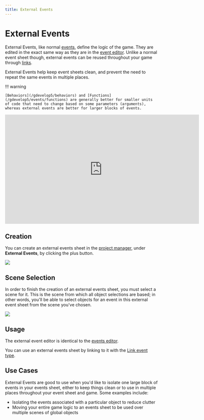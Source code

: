 ```yaml
---
title: External Events
---
```

# External Events

External Events, like normal [events](/gdevelop5/events), define the logic of the game. They are edited in the exact same way as they are in the [event editor](/gdevelop5/interface/events-editor). Unlike a normal event sheet though, external events can be reused throughout your game through [links](/gdevelop5/events/link).

External Events help keep event sheets clean, and prevent the need to repeat the same events in multiple places.

!!! warning

    [Behaviors](/gdevelop5/behaviors) and [Functions](/gdevelop5/events/functions) are generally better for smaller units of code that need to change based on some parameters (arguments), whereas external events are better for larger blocks of events.

<div class="align-center">
<iframe width="640" height="360" src="https://www.youtube.com/embed/_VUwAfD_7zQ" frameborder="0" allow="accelerometer; autoplay; encrypted-media; gyroscope; picture-in-picture" allowfullscreen></iframe>
</div>

## Creation

You can create an external events sheet in the [project manager](/gdevelop5/interface/project-manager), under **External Events**, by clicking the plus button.

![](/gdevelop5/interface/events-editor/external-events/pasted/20230313-190941.png)

## Scene Selection

In order to finish the creation of an external events sheet, you must select a scene for it. This is the scene from which all object selections are based; in other words, you'll be able to select objects for an event in this external event sheet from the scene you've chosen.

![](/gdevelop5/interface/events-editor/external-events/pasted/20230313-191254.png)

## Usage

The external event editor is identical to the [events editor](/gdevelop5/interface/events-editor).

You can use an external events sheet by linking to it with the [Link event type](/gdevelop5/events/link).

## Use Cases

External Events are good to use when you'd like to isolate one large block of events in your events sheet, either to keep things clean or to use in multiple places throughout your event sheet and game. Some examples include:

  * Isolating the events associated with a particular object to reduce clutter
  * Moving your entire game logic to an events sheet to be used over multiple scenes of global objects